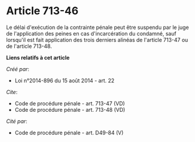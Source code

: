 # Article 713-46

Le délai d'exécution de la contrainte pénale peut être suspendu par le juge de l'application des peines en cas
d'incarcération du condamné, sauf lorsqu'il est fait application des trois derniers alinéas de l'article 713-47 ou de
l'article 713-48.

**Liens relatifs à cet article**

_Créé par_:

  - Loi n°2014-896 du 15 août 2014 - art. 22

_Cite_:

  - Code de procédure pénale - art. 713-47 (VD)
  - Code de procédure pénale - art. 713-48 (VD)

_Cité par_:

  - Code de procédure pénale - art. D49-84 (V)
